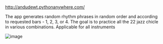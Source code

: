 http://andudewt.pythonanywhere.com/

The app generates random rhythm phrases in random order and according to requested bars - 1, 2, 3, or 4.
The goal is to practice all the 22 jazz chicle in various combinations.
Applicable for all instruments

![image](https://github.com/Andrudewt/Rhythm_web_app/assets/137271592/0ef1557c-e929-4087-87e3-c709461119eb)

